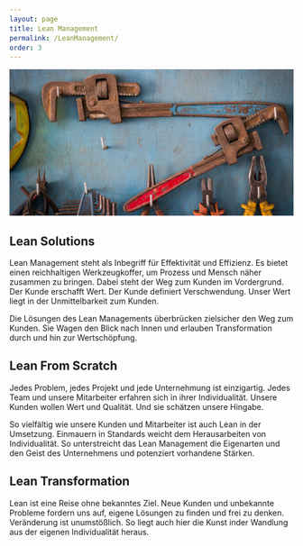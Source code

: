 ```yaml
---
layout: page
title: Lean Management
permalink: /LeanManagement/
order: 3
---
```


![PicLeanTools](/images/lean_tools.jpg "Die Lösung liegt im Problem.")

## Lean Solutions
Lean Management steht als Inbegriff für Effektivität und Effizienz.
Es bietet einen reichhaltigen Werkzeugkoffer, um Prozess und Mensch näher zusammen zu bringen.
Dabei steht der Weg zum Kunden im Vordergrund.
Der Kunde erschafft Wert. Der Kunde definiert Verschwendung.
Unser Wert liegt in der Unmittelbarkeit zum Kunden.

Die Lösungen des Lean Managements überbrücken zielsicher den Weg zum Kunden.
Sie Wagen den Blick nach Innen und erlauben Transformation durch und hin zur Wertschöpfung.

## Lean From Scratch
Jedes Problem, jedes Projekt und jede Unternehmung ist einzigartig.
Jedes Team und unsere Mitarbeiter erfahren sich in ihrer Individualität.
Unsere Kunden wollen Wert und Qualität. Und sie schätzen unsere Hingabe.

So vielfältig wie unsere Kunden und Mitarbeiter ist auch Lean in der Umsetzung.
Einmauern in Standards weicht dem Herausarbeiten von Individualität.
So unterstreicht das Lean Management die Eigenarten und den Geist des Unternehmens und potenziert vorhandene Stärken.

## Lean Transformation
Lean ist eine Reise ohne bekanntes Ziel.
Neue Kunden und unbekannte Probleme fordern uns auf, eigene Lösungen zu finden und frei zu denken.
Veränderung ist unumstößlich.
So liegt auch hier die Kunst inder Wandlung aus der eigenen Individualität heraus.
